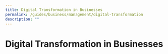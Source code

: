 ```yaml
---
title: Digital Transformation in Businesses
permalink: /guides/business/management/digital-transformation
description: ""
---
```

# Digital Transformation in Businesses